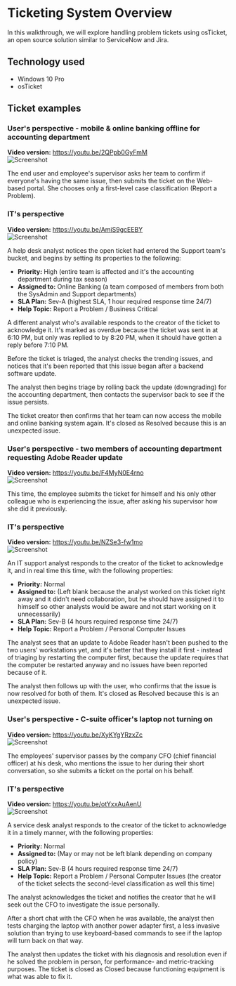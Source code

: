 # Ticketing System Overview

In this walkthrough, we will explore handling problem tickets using osTicket, an open source solution similar to ServiceNow and Jira.

## Technology used

* Windows 10 Pro
* osTicket

## Ticket examples

### User's perspective - mobile & online banking offline for accounting department
**Video version:** <https://youtu.be/2QPpb0GyFmM>  
![Screenshot](https://i.imgur.com/46ztifW.jpeg)  

The end user and employee's supervisor asks her team to confirm if everyone's having the same issue, then submits the ticket on the Web-based portal. She chooses only a first-level case classification (Report a Problem).

### IT's perspective
**Video version:** <https://youtu.be/AmiS9gcEEBY>  
![Screenshot](https://i.imgur.com/lHOH4gZ.jpeg)  

A help desk analyst notices the open ticket had entered the Support team's bucket, and begins by setting its properties to the following:

* **Priority:** High (entire team is affected and it's the accounting department during tax season)
* **Assigned to:** Online Banking (a team composed of members from both the SysAdmin and Support departments)
* **SLA Plan:** Sev-A (highest SLA, 1 hour required response time 24/7)
* **Help Topic:** Report a Problem / Business Critical 

A different analyst who's available responds to the creator of the ticket to acknowledge it. It's marked as overdue because the ticket was sent in at 6:10 PM, but only was replied to by 8:20 PM, when it should have gotten a reply before 7:10 PM.

Before the ticket is triaged, the analyst checks the trending issues, and notices that it's been reported that this issue began after a backend software update.

The analyst then begins triage by rolling back the update (downgrading) for the accounting department, then contacts the supervisor back to see if the issue persists.

The ticket creator then confirms that her team can now access the mobile and online banking system again. It's closed as Resolved because this is an unexpected issue.

### User's perspective - two members of accounting department requesting Adobe Reader update
**Video version:** <https://youtu.be/F4MyN0E4rno>  
![Screenshot](https://i.imgur.com/xNGyk5V.jpeg)  

This time, the employee submits the ticket for himself and his only other colleague who is experiencing the issue, after asking his supervisor how she did it previously.

### IT's perspective
**Video version:** <https://youtu.be/NZSe3-fw1mo>  
![Screenshot](https://i.imgur.com/u5FKge7.jpeg)  

An IT support analyst responds to the creator of the ticket to acknowledge it, and in real time this time, with the following properties:

* **Priority:** Normal
* **Assigned to:** (Left blank because the analyst worked on this ticket right away and it didn't need collaboration, but he should have assigned it to himself so other analysts would be aware and not start working on it unnecessarily)
* **SLA Plan:** Sev-B (4 hours required response time 24/7)
* **Help Topic:** Report a Problem / Personal Computer Issues

The analyst sees that an update to Adobe Reader hasn't been pushed to the two users' workstations yet, and it's better that they install it first - instead of triaging by restarting the computer first, because the update requires that the computer be restarted anyway and no issues have been reported because of it.

The analyst then follows up with the user, who confirms that the issue is now resolved for both of them. It's closed as Resolved because this is an unexpected issue.

### User's perspective - C-suite officer's laptop not turning on
**Video version:** <https://youtu.be/XyKYgYRzxZc>  
![Screenshot](https://i.imgur.com/3zOll9m.jpeg)  

The employees' supervisor passes by the company CFO (chief financial officer) at his desk, who mentions the issue to her during their short conversation, so she submits a ticket on the portal on his behalf.

### IT's perspective
**Video version:** <https://youtu.be/otYxxAuAenU>  
![Screenshot](https://i.imgur.com/JdM5SzM.jpeg)  

A service desk analyst responds to the creator of the ticket to acknowledge it in a timely manner, with the following properties:

* **Priority:** Normal
* **Assigned to:** (May or may not be left blank depending on company policy)
* **SLA Plan:** Sev-B (4 hours required response time 24/7)
* **Help Topic:** Report a Problem / Personal Computer Issues (the creator of the ticket selects the second-level classification as well this time)

The analyst acknowledges the ticket and notifies the creator that he will seek out the CFO to investigate the issue personally.

After a short chat with the CFO when he was available, the analyst then tests charging the laptop with another power adapter first, a less invasive solution than trying to use keyboard-based commands to see if the laptop will turn back on that way.

The analyst then updates the ticket with his diagnosis and resolution even if he solved the problem in person, for performance- and metric-tracking purposes. The ticket is closed as Closed because functioning equipment is what was able to fix it.
